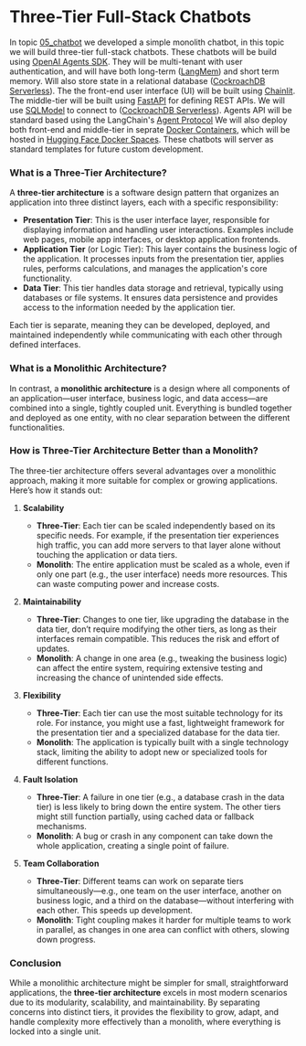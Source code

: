 # Three-Tier Full-Stack Chatbots

In topic [05_chatbot](https://github.com/panaversity/learn-agentic-ai/tree/main/01_openai_agents/05_chatbot/chatbot) we developed a simple monolith chatbot, in this topic we will build three-tier full-stack chatbots. These chatbots will be build using [OpenAI Agents SDK](https://openai.github.io/openai-agents-python/). They will be multi-tenant with user authentication, and will have both long-term ([LangMem](https://langchain-ai.github.io/langmem/)) and short term memory. Will also store state in a relational database ([CockroachDB Serverless](https://www.cockroachlabs.com/lp/serverless/)). The the front-end user interface (UI) will be built using [Chainlit](https://chainlit.io/). The middle-tier will be built using [FastAPI](https://fastapi.tiangolo.com/) for defining REST APIs. We will use [SQLModel](https://sqlmodel.tiangolo.com/) to connect to ([CockroachDB Serverless](https://www.cockroachlabs.com/lp/serverless/)). Agents API will be standard based using the LangChain's [Agent Protocol](https://github.com/langchain-ai/agent-protocol)  We will also deploy both front-end and middle-tier in seprate [Docker Containers](https://www.docker.com/resources/what-container/), which will be hosted in [Hugging Face Docker Spaces](https://huggingface.co/docs/hub/en/spaces-sdks-docker).  These chatbots will server as standard templates for future custom development. 

### What is a Three-Tier Architecture?

A **three-tier architecture** is a software design pattern that organizes an application into three distinct layers, each with a specific responsibility:

- **Presentation Tier**: This is the user interface layer, responsible for displaying information and handling user interactions. Examples include web pages, mobile app interfaces, or desktop application frontends.
- **Application Tier** (or Logic Tier): This layer contains the business logic of the application. It processes inputs from the presentation tier, applies rules, performs calculations, and manages the application's core functionality.
- **Data Tier**: This tier handles data storage and retrieval, typically using databases or file systems. It ensures data persistence and provides access to the information needed by the application tier.

Each tier is separate, meaning they can be developed, deployed, and maintained independently while communicating with each other through defined interfaces.

### What is a Monolithic Architecture?

In contrast, a **monolithic architecture** is a design where all components of an application—user interface, business logic, and data access—are combined into a single, tightly coupled unit. Everything is bundled together and deployed as one entity, with no clear separation between the different functionalities.

### How is Three-Tier Architecture Better than a Monolith?

The three-tier architecture offers several advantages over a monolithic approach, making it more suitable for complex or growing applications. Here’s how it stands out:

1. **Scalability**  
   - **Three-Tier**: Each tier can be scaled independently based on its specific needs. For example, if the presentation tier experiences high traffic, you can add more servers to that layer alone without touching the application or data tiers.  
   - **Monolith**: The entire application must be scaled as a whole, even if only one part (e.g., the user interface) needs more resources. This can waste computing power and increase costs.

2. **Maintainability**  
   - **Three-Tier**: Changes to one tier, like upgrading the database in the data tier, don’t require modifying the other tiers, as long as their interfaces remain compatible. This reduces the risk and effort of updates.  
   - **Monolith**: A change in one area (e.g., tweaking the business logic) can affect the entire system, requiring extensive testing and increasing the chance of unintended side effects.

3. **Flexibility**  
   - **Three-Tier**: Each tier can use the most suitable technology for its role. For instance, you might use a fast, lightweight framework for the presentation tier and a specialized database for the data tier.  
   - **Monolith**: The application is typically built with a single technology stack, limiting the ability to adopt new or specialized tools for different functions.

4. **Fault Isolation**  
   - **Three-Tier**: A failure in one tier (e.g., a database crash in the data tier) is less likely to bring down the entire system. The other tiers might still function partially, using cached data or fallback mechanisms.  
   - **Monolith**: A bug or crash in any component can take down the whole application, creating a single point of failure.

5. **Team Collaboration**  
   - **Three-Tier**: Different teams can work on separate tiers simultaneously—e.g., one team on the user interface, another on business logic, and a third on the database—without interfering with each other. This speeds up development.  
   - **Monolith**: Tight coupling makes it harder for multiple teams to work in parallel, as changes in one area can conflict with others, slowing down progress.

### Conclusion

While a monolithic architecture might be simpler for small, straightforward applications, the **three-tier architecture** excels in most modern scenarios due to its modularity, scalability, and maintainability. By separating concerns into distinct tiers, it provides the flexibility to grow, adapt, and handle complexity more effectively than a monolith, where everything is locked into a single unit.
